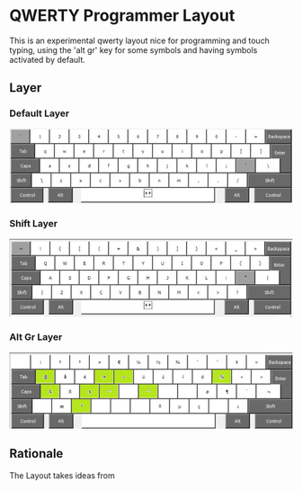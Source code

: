 # QWERTY Programmer Layout
This is an experimental qwerty layout nice for programming and touch typing, using the 'alt gr' key for some symbols and having symbols activated by default.

## Layer

### Default Layer

![default layer](doc/DefaultLayer.jpg)

### Shift Layer
![shift layer](doc/ShiftLayer.jpg)

### Alt Gr Layer
![alt gr layer](doc/AltGrLayer.jpg)

## Rationale
The Layout takes ideas from 